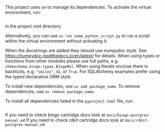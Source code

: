 This project uses uv to manage its dependencies. To activate the virtual environment, run:

```source .venv/bin/activate
```
in the project root directory.

Alternatively, you can use `uv run some_python_script.py` to run a script within the virtual environment without activating it.

When the docstrings are added they should use numpydoc style. See https://numpydoc.readthedocs.io/en/latest/ for details. When using types or functions from other modules please use full paths, e.g. `chemschema.bingo.types.BingoMol`. When using literals enclose them in backticks, e.g. `"smiles"`, `42`, or `True`. For SQLAlchemy examples prefer using the typed declarative ORM style.

To install new dependencies, use `uv add package_name`. To remove dependencies, use `uv remove package_name`.

To install all dependencies listed in the `pyproject.toml` file, run:

```uv sync
```

If you need to check bingo cartridge docs look at `docs/bingo-postgres-manual.md`
If you need to check rdkit cartridge docs look at `docs/rdkit-postgres-manual.md`